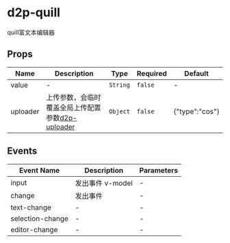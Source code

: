 # d2p-quill

quill富文本编辑器

## Props

<!-- @vuese:d2p-quill:props:start -->
|Name|Description|Type|Required|Default|
|---|---|---|---|---|
|value|-|`String`|`false`|-|
|uploader|上传参数，会临时覆盖全局上传配置参数[d2p-uploader](/guide/extends/uploader.html)|`Object`|`false`|{"type":"cos"}|

<!-- @vuese:d2p-quill:props:end -->


## Events

<!-- @vuese:d2p-quill:events:start -->
|Event Name|Description|Parameters|
|---|---|---|
|input|发出事件 v-model|-|
|change|发出事件|-|
|text-change|-|-|
|selection-change|-|-|
|editor-change|-|-|

<!-- @vuese:d2p-quill:events:end -->


